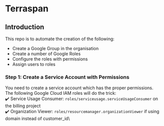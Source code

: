 # Terraspan 
## Introduction
<p>This repo is to automate the creation of the following:</p>
<ul>
<li>Create a Google Group in the organisation</li>
<li>Create a number of Google Roles</li>
<li>Configure the roles with permissions</li>
<li>Assign users to roles</li>
</ul>

### Step 1: Create a Service Account with Permissions
You need to create a service account which has the proper permissions.
The following Google Cloud IAM roles will do the trick:\
:heavy_check_mark: Service Usage Consumer: ```roles/serviceusage.serviceUsageConsumer``` on the billing project\
:heavy_check_mark: Organization Viewer: ```roles/resourcemanager.organizationViewer``` if using domain instead of customer_id\
